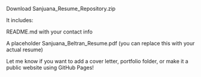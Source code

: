 Download Sanjuana_Resume_Repository.zip

It includes:

README.md with your contact info

A placeholder Sanjuana_Beltran_Resume.pdf (you can replace this with your actual resume)


Let me know if you want to add a cover letter, portfolio folder, or make it a public website using GitHub Pages!

